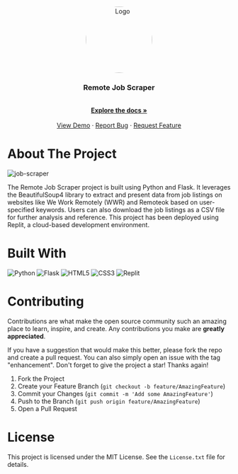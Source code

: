 <div align="center">
  <a href="https://github.com/Jay-Sung-Lim/Remote-Job-Scraper">
    <img src="https://github.com/Jay-Sung-Lim/Remote-Job-Scraper/assets/107202611/75c0cda4-df32-4547-a223-10cfb5964432" alt="Logo" width="150" height="150" style="border-radius: 50%">
  </a>

  <h3 align="center">Remote Job Scraper</h3>

  <p align="center">
    <br />
    <a href="https://github.com/Jay-Sung-Lim/Remote-Job-Scraper"><strong>Explore the docs »</strong></a>
    <br />
    <br />
    <a href="https://replit.com/@limsorry/remote-job-scraper">View Demo</a>
    ·
    <a href="https://github.com/Jay-Sung-Lim/Remote-Job-Scraper/issues">Report Bug</a>
    ·
    <a href="https://github.com/Jay-Sung-Lim/Remote-Job-Scraper/issues">Request Feature</a>
  </p>
</div>

# About The Project
![job-scraper](https://github.com/Jay-Sung-Lim/Remote-Job-Scraper/assets/107202611/2db19355-ea49-497c-821e-5af8701b8f21)

The Remote Job Scraper project is built using Python and Flask. It leverages the BeautifulSoup4 library to extract and present data from job listings on websites like We Work Remotely (WWR) and Remoteok based on user-specified keywords. Users can also download the job listings as a CSV file for further analysis and reference. This project has been deployed using Replit, a cloud-based development environment.


# Built With
![Python](https://img.shields.io/badge/python-3670A0?style=for-the-badge&logo=python&logoColor=ffdd54)
![Flask](https://img.shields.io/badge/flask-%23000.svg?style=for-the-badge&logo=flask&logoColor=white)
![HTML5](https://img.shields.io/badge/html5-%23E34F26.svg?style=for-the-badge&logo=html5&logoColor=white)
![CSS3](https://img.shields.io/badge/css3-%231572B6.svg?style=for-the-badge&logo=css3&logoColor=white)
![Replit](https://img.shields.io/badge/Replit-DD1200?style=for-the-badge&logo=Replit&logoColor=white)

# Contributing
Contributions are what make the open source community such an amazing place to learn, inspire, and create. Any contributions you make are **greatly appreciated**.

If you have a suggestion that would make this better, please fork the repo and create a pull request. You can also simply open an issue with the tag "enhancement".
Don't forget to give the project a star! Thanks again!

1. Fork the Project
2. Create your Feature Branch (`git checkout -b feature/AmazingFeature`)
3. Commit your Changes (`git commit -m 'Add some AmazingFeature'`)
4. Push to the Branch (`git push origin feature/AmazingFeature`)
5. Open a Pull Request

# License
This project is licensed under the MIT License. See the `License.txt` file for details.
